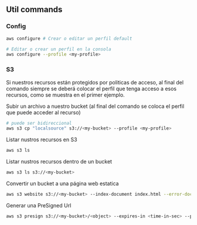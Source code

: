 ## Util commands

### Config

~~~bash
aws configure # Crear o editar un perfil default
~~~
~~~bash
# Editar o crear un perfil en la consola
aws configure --profile <my-profile>
~~~

### S3

Si nuestros recursos están protegidos por politicas de acceso, al final del comando siempre se deberá colocar el perfil que tenga acceso a esos recursos, como se muestra en el primer ejemplo.

Subir un archivo a nuestro bucket (al final del comando se coloca el perfil que puede acceder al recurso)
~~~bash
# puede ser bidireccional
aws s3 cp "localsource" s3://<my-bucket> --profile <my-profile>
~~~
Listar nustros recursos en S3
~~~bash
aws s3 ls
~~~
Listar nustros recursos dentro de un bucket
~~~bash
aws s3 ls s3://<my-bucket>
~~~
Convertir un bucket a una página web estatica
~~~bash
aws s3 website s3://<my-bucket> --index-document index.html --error-document error.html
~~~
Generar una PreSigned Url
~~~bash
aws s3 presign s3://<my-bucket>/<object> --expires-in <time-in-sec> --profile <my-profile>
~~~